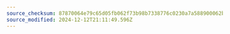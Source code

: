 ```yaml
---
source_checksum: 87870064e79c65d05fb062f73b98b7338776c0230a7a588900062b87f8c859db
source_modified: 2024-12-12T21:11:49.596Z
---
```


